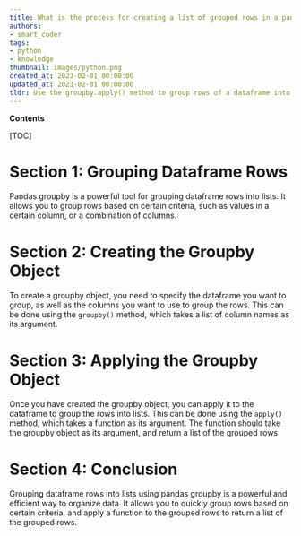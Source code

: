 ```yaml
---
title: What is the process for creating a list of grouped rows in a pandas dataframe using the groupby function?
authors:
- smart_coder
tags:
- python
- knowledge
thumbnail: images/python.png
created_at: 2023-02-01 00:00:00
updated_at: 2023-02-01 00:00:00
tldr: Use the groupby.apply() method to group rows of a dataframe into a list in pandas.
---
```


**Contents**

[TOC]

# Section 1: Grouping Dataframe Rows

Pandas groupby is a powerful tool for grouping dataframe rows into lists. It allows you to group rows based on certain criteria, such as values in a certain column, or a combination of columns.

# Section 2: Creating the Groupby Object

To create a groupby object, you need to specify the dataframe you want to group, as well as the columns you want to use to group the rows. This can be done using the `groupby()` method, which takes a list of column names as its argument.

# Section 3: Applying the Groupby Object

Once you have created the groupby object, you can apply it to the dataframe to group the rows into lists. This can be done using the `apply()` method, which takes a function as its argument. The function should take the groupby object as its argument, and return a list of the grouped rows.

# Section 4: Conclusion

Grouping dataframe rows into lists using pandas groupby is a powerful and efficient way to organize data. It allows you to quickly group rows based on certain criteria, and apply a function to the grouped rows to return a list of the grouped rows.

